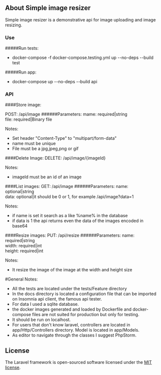 ## About Simple image resizer

Simple image resizer is a demonstrative api for image uploading and image resizing.

### Use

#####Run tests:
- docker-compose -f docker-compose.testing.yml up --no-deps --build test

#####Run app:

-  docker-compose up --no-deps --build api


### API

####Store image:

POST: /api/image
######Parameters:
mame: required|string  
file: required|Binary file

Notes: 
- Set header "Content-Type" to "multipart/form-data"
- name must be unique
- File must be a jpg,jpeg,png or gif

####Delete Image:
DELETE: /api/image/{imageId}

Notes: 
- imageId must be an id of an image

####List images:
GET: /api/image
######Parameters:
name: optional|string  
data: optional|it should be 0 or 1, for example /api/image?data=1

Notes:
- if name is set it search as a like %name% in the database
- if data is 1 the api returns even the data of the images encoded in base64

####Resize images:
PUT: /api/resize
######Parameters:
name: required|string  
width: required|int  
height: required|int  

Notes:

- It resize the image of the image at the width and height size

#General Notes:
- All the tests are located under the tests/Feature directory
- In the docs directory is located a configuration file that can be imported on Insomnia api client, the famous api tester.
- For data I used a sqlite database.
- the docker images generated and loaded by Dockerfile and docker-compose files are not suited for production but only for testing.
- It should be run on localhost.
- For users that don't know laravel, controllers are located in app/Http/Controllers directory. Model is located in app/Models.
- As editor to navigate through the classes I suggest PhpStorm.

## License

The Laravel framework is open-sourced software licensed under the [MIT license](https://opensource.org/licenses/MIT).
